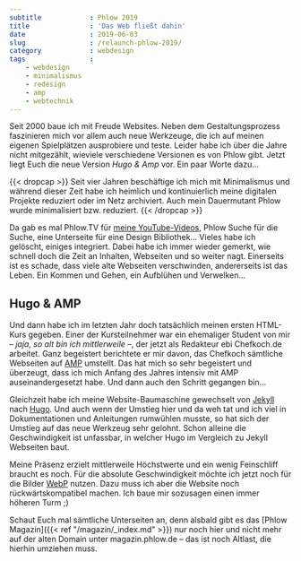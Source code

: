 ```yaml
---
subtitle            : Phlow 2019
title               : 'Das Web fließt dahin'
date                : 2019-06-03
slug                : /relaunch-phlow-2019/
category            : webdesign
tags                :
    - webdesign
    - minimalismus
    - redesign
    - amp
    - webtechnik
---
```

Seit 2000 baue ich mit Freude Websites. Neben dem Gestaltungsprozess faszinieren mich vor allem auch neue Werkzeuge, die ich auf meinen eigenen Spielplätzen ausprobiere und teste. Leider habe ich über die Jahre nicht mitgezählt, wieviele verschiedene Versionen es von Phlow gibt. Jetzt liegt Euch die neue Version _Hugo & Amp_ vor. Ein paar Worte dazu…
<!--more-->

{{< dropcap >}}
Seit vier Jahren beschäftige ich mich mit Minimalismus und während dieser Zeit habe ich heimlich und kontinuierlich meine digitalen Projekte reduziert oder im Netz archiviert. Auch mein Dauermutant Phlow wurde minimalisiert bzw. reduziert.
{{< /dropcap >}}

Da gab es mal Phlow.TV für [meine YouTube-Videos](https://youtube.com/c/phlow), Phlow Suche für die Suche, eine Unterseite für eine Design Bibliothek… Vieles habe ich gelöscht, einiges integriert. Dabei habe ich immer wieder gemerkt, wie schnell doch die Zeit an Inhalten, Webseiten und so weiter nagt. Einerseits ist es schade, dass viele alte Webseiten verschwinden, andererseits ist das Leben. Ein Kommen und Gehen, ein Aufblühen und Verwelken…

## Hugo & AMP

Und dann habe ich im letzten Jahr doch tatsächlich meinen ersten HTML-Kurs gegeben. Einer der Kursteilnehmer war ein ehemaliger Student von mir – _jaja, so alt bin ich mittlerweile_ –, der jetzt als Redakteur ebi Chefkoch.de arbeitet. Ganz begeistert berichtete er mir davon, das Chefkoch sämtliche Webseiten auf [AMP](https://amp.dev/) umstellt. Das hat mich so sehr begeistert und überzeugt, dass ich mich Anfang des Jahres intensiv mit AMP auseinandergesetzt habe. Und dann auch den Schritt gegangen bin…

Gleichzeit habe ich meine Website-Baumaschine gewechselt von [Jekyll](https://jekyllrb.com) nach [Hugo](https://gohugo.io/). Und auch wenn der Umstieg hier und da weh tat und ich viel in Dokumentationen und Anleitungen rumwühlen musste, so hat sich der Umstieg auf das neue Werkzeug sehr gelohnt. Schon alleine die Geschwindigkeit ist unfassbar, in welcher Hugo im Vergleich zu Jekyll Webseiten baut.

Meine Präsenz erzielt mittlerweile Höchstwerte und ein wenig Feinschliff braucht es noch. Für die absolute Geschwindigkeit möchte ich jetzt noch für die Bilder [WebP](https://developers.google.com/speed/webp/) nutzen. Dazu muss ich aber die Website noch rückwärtskompatibel machen. Ich baue mir sozusagen einen immer höheren Turm ;)

Schaut Euch mal sämtliche Unterseiten an, denn alsbald gibt es das [Phlow Magazin]({{< ref "/magazin/_index.md" >}}) nur noch hier und nicht mehr auf der alten Domain unter magazin.phlow.de – das ist noch Altlast, die hierhin umziehen muss.